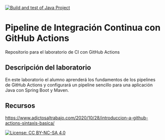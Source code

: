 [![Build and test of Java Project](https://github.com/ETSISI-EMS/ems2023_lab_1_3_ci_github_actions-alexito5/actions/workflows/main.yml/badge.svg)](https://github.com/ETSISI-EMS/ems2023_lab_1_3_ci_github_actions-alexito5/actions/workflows/main.yml)

# Pipeline de Integración Continua con GitHub Actions

Repositorio para el laboratorio de CI con GitHub Actions

## Descripción del laboratorio

En este laboratorio el alumno aprenderá los fundamentos de los pipelines de GitHub Actions y configurará un pipeline
sencillo para una aplicación Java con Spring Boot y Maven. 

## Recursos
https://www.adictosaltrabajo.com/2020/10/28/introduccion-a-github-actions-sintaxis-basica/

[![License: CC BY-NC-SA 4.0](https://img.shields.io/badge/License-CC_BY--NC--SA_4.0-lightgrey.svg)](https://creativecommons.org/licenses/by-nc-sa/4.0/)
